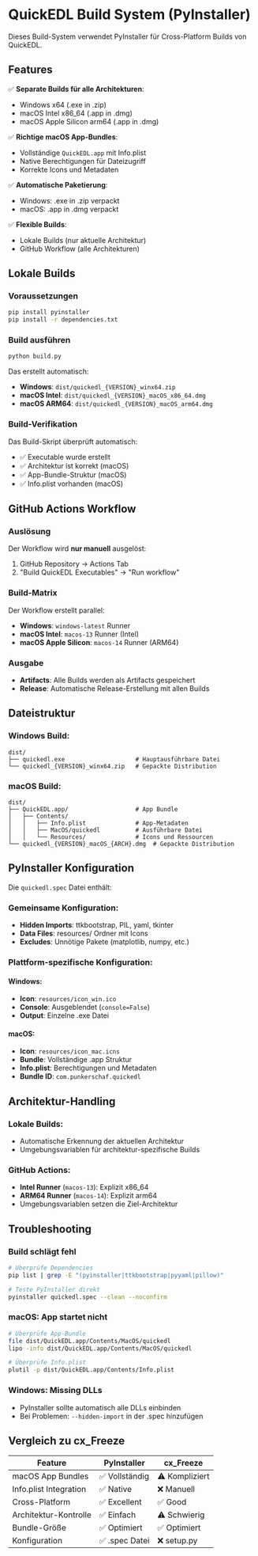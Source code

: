 # QuickEDL Build System (PyInstaller)

Dieses Build-System verwendet PyInstaller für Cross-Platform Builds von QuickEDL.

## Features

✅ **Separate Builds für alle Architekturen**:
- Windows x64 (.exe in .zip)
- macOS Intel x86_64 (.app in .dmg)
- macOS Apple Silicon arm64 (.app in .dmg)

✅ **Richtige macOS App-Bundles**:
- Vollständige `QuickEDL.app` mit Info.plist
- Native Berechtigungen für Dateizugriff
- Korrekte Icons und Metadaten

✅ **Automatische Paketierung**:
- Windows: .exe in .zip verpackt
- macOS: .app in .dmg verpackt

✅ **Flexible Builds**:
- Lokale Builds (nur aktuelle Architektur)
- GitHub Workflow (alle Architekturen)

## Lokale Builds

### Voraussetzungen
```bash
pip install pyinstaller
pip install -r dependencies.txt
```

### Build ausführen
```bash
python build.py
```

Das erstellt automatisch:
- **Windows**: `dist/quickedl_{VERSION}_winx64.zip`
- **macOS Intel**: `dist/quickedl_{VERSION}_macOS_x86_64.dmg`
- **macOS ARM64**: `dist/quickedl_{VERSION}_macOS_arm64.dmg`

### Build-Verifikation

Das Build-Skript überprüft automatisch:
- ✅ Executable wurde erstellt
- ✅ Architektur ist korrekt (macOS)
- ✅ App-Bundle-Struktur (macOS)
- ✅ Info.plist vorhanden (macOS)

## GitHub Actions Workflow

### Auslösung
Der Workflow wird **nur manuell** ausgelöst:
1. GitHub Repository → Actions Tab
2. "Build QuickEDL Executables" → "Run workflow"

### Build-Matrix
Der Workflow erstellt parallel:
- **Windows**: `windows-latest` Runner
- **macOS Intel**: `macos-13` Runner (Intel)
- **macOS Apple Silicon**: `macos-14` Runner (ARM64)

### Ausgabe
- **Artifacts**: Alle Builds werden als Artifacts gespeichert
- **Release**: Automatische Release-Erstellung mit allen Builds

## Dateistruktur

### Windows Build:
```
dist/
├── quickedl.exe                    # Hauptausführbare Datei
└── quickedl_{VERSION}_winx64.zip   # Gepackte Distribution
```

### macOS Build:
```
dist/
├── QuickEDL.app/                   # App Bundle
│   ├── Contents/
│   │   ├── Info.plist              # App-Metadaten
│   │   ├── MacOS/quickedl          # Ausführbare Datei
│   │   └── Resources/              # Icons und Ressourcen
└── quickedl_{VERSION}_macOS_{ARCH}.dmg  # Gepackte Distribution
```

## PyInstaller Konfiguration

Die `quickedl.spec` Datei enthält:

### Gemeinsame Konfiguration:
- **Hidden Imports**: ttkbootstrap, PIL, yaml, tkinter
- **Data Files**: resources/ Ordner mit Icons
- **Excludes**: Unnötige Pakete (matplotlib, numpy, etc.)

### Plattform-spezifische Konfiguration:

#### Windows:
- **Icon**: `resources/icon_win.ico`
- **Console**: Ausgeblendet (`console=False`)
- **Output**: Einzelne .exe Datei

#### macOS:
- **Icon**: `resources/icon_mac.icns`
- **Bundle**: Vollständige .app Struktur
- **Info.plist**: Berechtigungen und Metadaten
- **Bundle ID**: `com.punkerschaf.quickedl`

## Architektur-Handling

### Lokale Builds:
- Automatische Erkennung der aktuellen Architektur
- Umgebungsvariablen für architektur-spezifische Builds

### GitHub Actions:
- **Intel Runner** (`macos-13`): Explizit x86_64
- **ARM64 Runner** (`macos-14`): Explizit arm64
- Umgebungsvariablen setzen die Ziel-Architektur

## Troubleshooting

### Build schlägt fehl
```bash
# Überprüfe Dependencies
pip list | grep -E "(pyinstaller|ttkbootstrap|pyyaml|pillow)"

# Teste PyInstaller direkt
pyinstaller quickedl.spec --clean --noconfirm
```

### macOS: App startet nicht
```bash
# Überprüfe App-Bundle
file dist/QuickEDL.app/Contents/MacOS/quickedl
lipo -info dist/QuickEDL.app/Contents/MacOS/quickedl

# Überprüfe Info.plist
plutil -p dist/QuickEDL.app/Contents/Info.plist
```

### Windows: Missing DLLs
- PyInstaller sollte automatisch alle DLLs einbinden
- Bei Problemen: `--hidden-import` in der .spec hinzufügen

## Vergleich zu cx_Freeze

| Feature | PyInstaller | cx_Freeze |
|---------|-------------|-----------|
| macOS App Bundles | ✅ Vollständig | ⚠️ Kompliziert |
| Info.plist Integration | ✅ Native | ❌ Manuell |
| Cross-Platform | ✅ Excellent | ✅ Good |
| Architektur-Kontrolle | ✅ Einfach | ⚠️ Schwierig |
| Bundle-Größe | ✅ Optimiert | ✅ Optimiert |
| Konfiguration | ✅ .spec Datei | ❌ setup.py |
